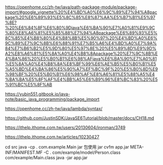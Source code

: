 https://openhome.cc/zh-tw/java/path-package-module/package-import/#google_vignette%20%E4%BD%A0%E6%9C%89%E7%94%A8package%20%E6%89%93%E5%8C%85%E8%87%AA%E5%B7%B1%E5%97%8E?%20%E6%84%8F%E6%80%9Djava%E6%BA%90%E7%A0%81%E9%9C%80%E8%A6%81%E5%85%88%E7%94%A8package%E6%89%93%E5%8C%85%E4%B8%80%E4%B8%8B%E5%90%97%20%E4%BD%A0%E6%9C%89%E7%9C%8B%E6%88%91%E7%B5%A6%E4%BD%A0%E7%9A%84%E7%B6%B2%E5%9D%80%E5%97%8E%20%E5%89%8D%E9%9D%A2%E8%A6%81%E5%8A%A0%E4%B8%8Apackage%20%E7%9C%8B%E4%BA%86%20%E5%B0%B1%E6%98%AFjava%E6%BA%90%E7%A0%81%E5%8A%A0%E4%B8%8A%E8%BF%99%E6%AE%B5%E5%B0%B1%E5%A5%BD%E4%BA%86%E5%90%A7%EF%BC%9F%20%E5%B0%8D%E9%98%BF%20%E5%B0%B1%E6%98%AF%E8%A6%81%E5%88%A5%E4%BA%BA%E5%8F%AF%E4%BB%A5%E6%B9%96%E8%BC%83%20%E5%91%BC%E5%8F%AB


https://yubin551.gitbook.io/java-note/basic_java_programming/package_import

https://openhome.cc/zh-tw/java/lambda/syntax/

https://github.com/JustinSDK/JavaSE6Tutorial/blob/master/docs/CH18.md


https://ithelp.ithome.com.tw/users/20130604/ironman/3749

https://ithelp.ithome.com.tw/articles/10230427



cd src
java -cp . com.example.Main
jar 包使用
jar cvfm app.jar META-INF/MANIFEST.MF -C . com/example/model/Person.class com/example/Main.class
java -jar app.jar



